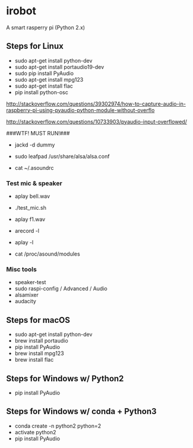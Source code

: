 # irobot
A smart rasperry pi (Python 2.x)

## Steps for Linux

* sudo apt-get install python-dev
* sudo apt-get install portaudio19-dev
* sudo pip install PyAudio
* sudo apt-get install mpg123
* sudo apt-get install flac
* pip install python-osc

http://stackoverflow.com/questions/39302974/how-to-capture-audio-in-raspberry-pi-using-pyaudio-python-module-without-overflo

http://stackoverflow.com/questions/10733903/pyaudio-input-overflowed/

###WTF! MUST RUN!###
* jackd -d dummy

* sudo leafpad /usr/share/alsa/alsa.conf
* cat ~/.asoundrc

### Test mic & speaker
* aplay bell.wav
* ./test_mic.sh
* aplay f1.wav

* arecord -l
* aplay -l
* cat /proc/asound/modules

### Misc tools
* speaker-test
* sudo raspi-config / Advanced / Audio
* alsamixer
* audacity

## Steps for macOS

* sudo apt-get install python-dev
* brew install portaudio
* pip install PyAudio
* brew install mpg123
* brew install flac

## Steps for Windows w/ Python2

* pip install PyAudio

## Steps for Windows w/ conda + Python3

* conda create -n python2 python=2
* activate python2
* pip install PyAudio
